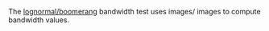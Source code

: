The [lognormal/boomerang](https://github.com/lognormal/boomerang) bandwidth test
uses images/ images to compute bandwidth values.  
